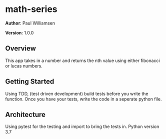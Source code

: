 # math-series

**Author**: Paul Williamsen

**Version**: 1.0.0 

## Overview
This app takes in a number and returns the nth value using either fibonacci or lucas numbers. 

## Getting Started
Using TDD, (test driven development) build tests before you write the function. Once you have your tests, write the code in a seperate python file. 

## Architecture
Using pytest for the testing and import to bring the tests in. Python version 3.7
